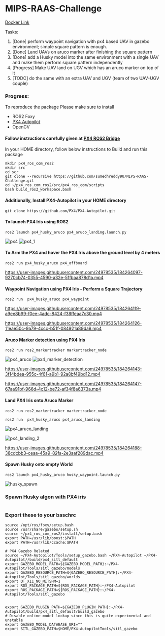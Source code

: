 # MIPS-RAAS-Challenge

[Docker Link](https://hub.docker.com/repository/docker/sumedhrk/px4_ros2_arl)

Tasks:

1) [Done] perform waypoint navigation with px4 based UAV in gazebo environment; simple square pattern is enough. 
2) [Done] Land UAVs on aruco marker after finishing the square pattern 
3) [Done] add a Husky model into the same environment with a single UAV and make them perform square pattern independently 
4) [Progress] Make UAV land on UGV which has an aruco marker on top of it
5) [TODO] do the same with an extra UAV and UGV (team of two UAV-UGV couple)


### Progress:

To reproduce the package Please make sure to install 
- ROS2 Foxy
- [PX4 Autopilot](https://docs.px4.io/main/en/ros/ros2_comm.html)
- OpenCV

#### Follow instructions carefully given at [PX4 ROS2 Bridge](https://docs.px4.io/main/en/ros/ros2_comm.html)

In your HOME directory, follow below instructions to Build and run this package
```
mkdir px4_ros_com_ros2
mkdir src
cd scr
git clone --recursive https://github.com/sumedhreddy90/MIPS-RAAS-Challenge.git
cd ~/px4_ros_com_ros2/src/px4_ros_com/scripts
bash build_ros2_workspace.bash

```
#### Additionally, Install PX4-Autopilot in your HOME directory

```
git clone https://github.com/PX4/PX4-Autopilot.git
```

#### To launch PX4 Iris using ROS2 

```
ros2 launch px4_husky_aruco px4_aruco_landing.launch.py 
```
![px4](https://user-images.githubusercontent.com/24978535/184264010-cb92ef4c-6f15-4494-b49e-ed87ea7e7304.png)
![px4_1](https://user-images.githubusercontent.com/24978535/184264062-440bfa50-34f5-4ed0-a8a6-90386dbb1c9b.png)



#### To Arm the PX4 and hover the PX4 Iris above the ground level by 4 meters

```
ros2 run px4_husky_aruco px4_offboard
```


https://user-images.githubusercontent.com/24978535/184264097-9270cb74-0355-4590-a32e-51fbaa878d1a.mp4



#### Waypoint Navigation using PX4 Iris - Perform a Square Trajectory 

```
ros2 run  px4_husky_aruco px4_waypoint
```


https://user-images.githubusercontent.com/24978535/184264119-a9ee8b99-f0ee-4adc-8424-f38ffeaa7c30.mp4


https://user-images.githubusercontent.com/24978535/184264126-11eae50c-9a79-4ccc-b51f-084921a89da9.mp4



#### Aruco Marker detection using PX4 Iris

```
ros2 run ros2_markertracker markertracker_node
```

![px4_aruco](https://user-images.githubusercontent.com/24978535/184264255-7d187041-7b45-40c5-9266-8c918cc1343f.png)
![px4_marker_detection](https://user-images.githubusercontent.com/24978535/184264469-66db8a74-119e-4338-89b6-7beb324adcdc.png)

https://user-images.githubusercontent.com/24978535/184264143-3f14bdea-955c-4f61-a9b1-92a8bf49bd12.mp4

https://user-images.githubusercontent.com/24978535/184264147-67aa91bf-966d-4c12-be72-af34f8a6373a.mp4





#### Land PX4 Iris onto Aruco Marker

```
ros2 run ros2_markertracker markertracker_node 
```
```
ros2 run  px4_husky_aruco px4_aruco_landing
```
![px4_aruco_landing](https://user-images.githubusercontent.com/24978535/184264218-8d7e26bf-6c5d-4d68-abe0-bf22e03865a9.png)

![px4_landing_2](https://user-images.githubusercontent.com/24978535/184264208-18fb669c-24d4-45af-848d-69630c28d29e.png)


https://user-images.githubusercontent.com/24978535/184264188-38cdcbb3-ceaa-45a9-82fa-2e3aaf289dac.mp4


#### Spawn Husky onto empty World
```
ros2 launch px4_husky_aruco husky_waypoint.launch.py
```
![husky_spawn](https://user-images.githubusercontent.com/24978535/184264965-8a46b844-c76e-44ec-9b2a-dfdcfacd3d6e.png)


### Spawn Husky algon with PX4 iris
```
```

### Export these to your baschrc
```
source /opt/ros/foxy/setup.bash
source /usr/share/gazebo/setup.sh
source ~/px4_ros_com_ros2/install/setup.bash
export PATH=/usr/lib/boost:$PATH
export PATH=/usr/lib/ccache:$PATH

# PX4 Gazebo Related
source ~/PX4-Autopilot/Tools/setup_gazebo.bash ~/PX4-Autopilot ~/PX4-Autopilot//build/px4_sitl_default
export GAZEBO_MODEL_PATH=${GAZEBO_MODEL_PATH}:~/PX4-Autopilot/Tools/sitl_gazebo/models
export GAZEBO_RESOURCE_PATH=${GAZEBO_RESOURCE_PATH}:~/PX4-Autopilot/Tools/sitl_gazebo/worlds
export QT_X11_NO_MITSHM=1
export ROS_PACKAGE_PATH=${ROS_PACKAGE_PATH}:~/PX4-Autopilot
export ROS_PACKAGE_PATH=${ROS_PACKAGE_PATH}:~/PX4-Autopilot/Tools/sitl_gazebo


export GAZEBO_PLUGIN_PATH=${GAZEBO_PLUGIN_PATH}:~/PX4-Autopilot/build/px4_sitl_default/build_gazebo
# Disable online model lookup since this is quite experimental and unstable
export GAZEBO_MODEL_DATABASE_URI=""
export SITL_GAZEBO_PATH=$HOME/PX4-AutopilotTools/sitl_gazebo
```
